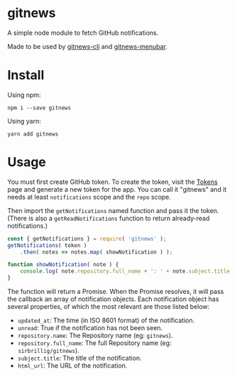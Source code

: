 # gitnews

A simple node module to fetch GitHub notifications.

Made to be used by [gitnews-cli](https://github.com/sirbrillig/gitnews-cli) and [gitnews-menubar](https://github.com/sirbrillig/gitnews-menubar).

# Install

Using npm:

```
npm i --save gitnews
```

Using yarn:

```
yarn add gitnews
```

# Usage

You must first create GitHub token. To create the token, visit the [Tokens](https://github.com/settings/tokens) page and generate a new token for the app. You can call it "gitnews" and it needs at least `notifications` scope and the `repo` scope.

Then import the `getNotifications` named function and pass it the token. (There is also a `getReadNotifications` function to return already-read notifications.)

```js
const { getNotifications } = require( 'gitnews' );
getNotifications( token )
	.then( notes => notes.map( showNotification ) );

function showNotification( note ) {
	console.log( note.repository.full_name + ': ' + note.subject.title + ' -- ' + note.html_url );
}
```

The function will return a Promise. When the Promise resolves, it will pass the callback an array of notification objects. Each notification object has several properties, of which the most relevant are those listed below:

- `updated_at`: The time (in ISO 8601 format) of the notification.
- `unread`: True if the notification has not been seen.
- `repository.name`: The Repository name (eg: `gitnews`).
- `repository.full_name`: The full Repository name (eg: `sirbrillig/gitnews`).
- `subject.title`: The title of the notification.
- `html_url`: The URL of the notification.
